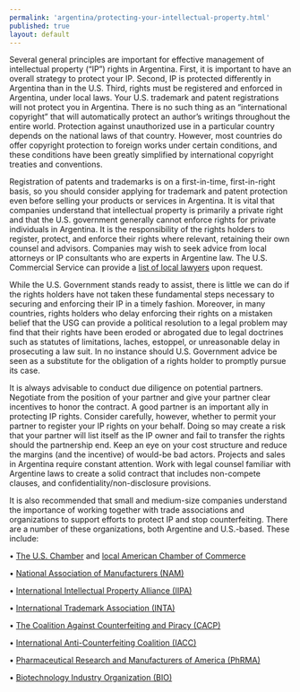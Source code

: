 ```yaml
--- 
permalink: 'argentina/protecting-your-intellectual-property.html' 
published: true 
layout: default
---
```

Several general principles are important for effective management of intellectual property (“IP”) rights in Argentina. First, it is important to have an overall strategy to protect your IP. Second, IP is protected differently in Argentina than in the U.S. Third, rights must be registered and enforced in Argentina, under local laws. Your U.S. trademark and patent registrations will not protect you in Argentina. There is no such thing as an “international copyright” that will automatically protect an author’s writings throughout the entire world. Protection against unauthorized use in a particular country depends on the national laws of that country. However, most countries do offer copyright protection to foreign works under certain conditions, and these conditions have been greatly simplified by international copyright treaties and conventions.

Registration of patents and trademarks is on a first-in-time, first-in-right basis, so you should consider applying for trademark and patent protection even before selling your products or services in Argentina. It is vital that companies understand that intellectual property is primarily a private right and that the U.S. government generally cannot enforce rights for private individuals in Argentina. It is the responsibility of the rights holders to register, protect, and enforce their rights where relevant, retaining their own counsel and advisors. Companies may wish to seek advice from local attorneys or IP consultants who are experts in Argentine law. The U.S. Commercial Service can provide a [list of local lawyers](http://argentina.usembassy.gov/legal.html) upon request.

While the U.S. Government stands ready to assist, there is little we can do if the rights holders have not taken these fundamental steps necessary to securing and enforcing their IP in a timely fashion. Moreover, in many countries, rights holders who delay enforcing their rights on a mistaken belief that the USG can provide a political resolution to a legal problem may find that their rights have been eroded or abrogated due to legal doctrines such as statutes of limitations, laches, estoppel, or unreasonable delay in prosecuting a law suit. In no instance should U.S. Government advice be seen as a substitute for the obligation of a rights holder to promptly pursue its case.

It is always advisable to conduct due diligence on potential partners. Negotiate from the position of your partner and give your partner clear incentives to honor the contract. A good partner is an important ally in protecting IP rights. Consider carefully, however, whether to permit your partner to register your IP rights on your behalf. Doing so may create a risk that your partner will list itself as the IP owner and fail to transfer the rights should the partnership end. Keep an eye on your cost structure and reduce the margins (and the incentive) of would-be bad actors. Projects and sales in Argentina require constant attention. Work with legal counsel familiar with Argentine laws to create a solid contract that includes non-compete clauses, and confidentiality/non-disclosure provisions.

It is also recommended that small and medium-size companies understand the importance of working together with trade associations and organizations to support efforts to protect IP and stop counterfeiting. There are a number of these organizations, both Argentine and U.S.-based. These include:

•	[The U.S. Chamber](http://www.uschamber.com/) and [local American Chamber of Commerce](http://www.amchamar.com.ar/index.html)

•	[National Association of Manufacturers (NAM)](http://www.nam.org/)

•	[International Intellectual Property Alliance (IIPA)](http://www.iipa.com/)

•	[International Trademark Association (INTA)](http://www.inta.org/)

•	[The Coalition Against Counterfeiting and Piracy (CACP)](http://www.theglobalipcenter.com/get-involved/cacp/)

•	[International Anti-Counterfeiting Coalition (IACC)](http://www.iacc.org/)

•	[Pharmaceutical Research and Manufacturers of America (PhRMA)](http://www.phrma.org/)

•	[Biotechnology Industry Organization (BIO)](http://www.bio.org/)
